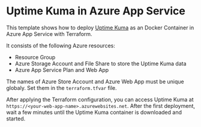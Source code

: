 # Uptime Kuma in Azure App Service

This template shows how to deploy [Uptime Kuma](https://github.com/louislam/uptime-kuma) as an Docker Container in Azure App Service with Terraform.

It consists of the following Azure resources:

- Resource Group
- Azure Storage Account and File Share to store the Uptime Kuma data
- Azure App Service Plan and Web App

The names of Azure Store Account and Azure Web App must be unique globaly. Set them in the `terraform.tfvar` file.

After applying the Terraform configuration, you can access Uptime Kuma at `https://<your-web-app-name>.azurewebsites.net`. After the first deployment, wait a few minutes until the Uptime Kuma container is downloaded and started.
